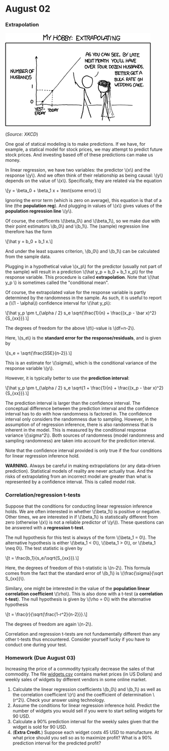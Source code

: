 # August 02

### Extrapolation

![Source: XKCD](static/husbands.png)

(*Source: XKCD*)

One goal of statical modeling is to make predictions. If we have, for
example, a statical model for stock prices, we may attempt to predict
future stock prices. And investing based off of these predictions can
make us money.

In linear regression, we have two variables: the predictor \\(x\\) and
the response \\(y\\). And we often think of their relationship as being
causal: \\(y\\) depends on the value of \\(x\\). Specifically, they are
related via the equation

\\[y = \beta_0 + \beta_1 x + \text{some error}.\\]

Ignoring the error term (which is zero on average), this equation is
that of a line (the **population reg**). And plugging in values of
\\(x\\) gives values of the **population regression line**
\\(y\\).

Of course, the coefficents \\(\beta_0\\) and \\(\beta_1\\), so we make
due with their point estimators \\(b_0\\) and \\(b_1\\). The (sample)
regression line therefore has the form

\\[\hat y = b_0 + b_1 x.\\]

And under the least squares criterion, \\(b_0\\) and \\(b_1\\) can be
calculated from the sample data.

Plugging in a hypothetical value \\(x_p\\) for the predictor
(usually not part of the sample) will result in a
prediction \\(\hat y_p = b_0 + b_1 x_p\\) for the response variable. This
procedure is called **extrapolation**. Note that \\(\hat y_p \\) is
sometimes called the "conditional mean".

Of course, the extrapolated value for the response variable is partly
determined by the randomness in the sample. As such, it is useful to
report a (\\(1 - \alpha\\)) confidence interval for \\(\hat y_p\\):

\\[\hat y_p \pm t_{\alpha / 2} s_e \sqrt{\frac{1}{n} +
\frac{(x_p - \bar x)^2}{S_{xx}}}.\\]

The degrees of freedom for the above \\(t\\)-value is \\(df=n-2\\).

Here, \\(s_e\\) is the **standard error for the response/residuals**,
and is given by

\\[s_e = \sqrt{\frac{SSE}{n-2}}.\\]

This is an estimate for \\(\sigma\\), which is the conditional variance
of the response variable \\(y\\).

However, it is typically better to use the **prediction interval**:

\\[\hat y_p \pm t_{\alpha / 2} s_e \sqrt{1 + \frac{1}{n} +
\frac{(x_p - \bar x)^2}{S_{xx}}}.\\]

The prediction interval is larger than the confidence interval. The
conceptual difference between the prediction interval and the confidence
interval has to do with how randomness is factored in. The confidence
interval only considers the randomness due to sampling. However, in the
assumption of of regression inference, there is also randomness that
is inherent in the model. This is measured by the conditional response
variance \\(\sigma^2\\). Both sources of randomness (model randomness
and sampling randomness) are taken into account for the prediction
interval.

Note that the confidence interval provided is only true if the four
conditions for linear regression inference hold.

**WARNING.** Always be careful in making extrapolations
(or any data-driven prediction). Statistical models of reality are never
actually true. And the risks of extrapolating from an incorrect model
are greater than what is represented by a confidence interval. This is
called *model risk*.


### Correlation/regression t-tests

Suppose that the conditions for conducting linear regression inference
holds. We are often interested in whether \\(\beta_1\\) is positive
or negative. Other times, we are interested in if \\(\beta_1\\) is
statistically different from zero (otherwise \\(x\\) is not a reliable
predictor of \\(y\\)). These questions can be answered with a
**regression t-test**.

The null hypothesis for this test is always of the form \\(\beta_1 = 0\\).
The alternative hypothesis is either \\(\beta_1 < 0\\), \\(\beta_1 > 0\\),
or \\(\beta_1 \neq 0\\). The test statistic is given by

\\[t = \frac{b_1}{s_e/\sqrt{S_{xx}}}.\\]

Here, the degrees of freedom of this t-statistic is \\(n-2\\). This formula
comes from the fact that the standard error of \\(b_1\\) is
\\(\frac{\sigma}{\sqrt S_{xx}}\\).

Similary, one might be interested in the value of the **population linear
correlation coefficient** \\(\rho\\). This is also done with a t-test
(a **correlation t-test**). The null hypothesis is given by \\(\rho = 0\\)
with the alternative hypothesis

\\[t = \frac{r}{\sqrt{\frac{1-r^2}{n-2}}}.\\]

The degrees of freedom are again \\(n-2\\).

Correlation and regression t-tests are not fundamentally different than
any other t-tests thus encountered. Consider yourself lucky if you have
to conduct one during your test.


### Homework (Due August 03)

Increasing the price of a commodity typically decrease the sales of that
commodity. The file [widgets.csv](static/widgets.csv) contains market
prices (in US Dollars) and weekly sales of widgets by different vendors
in some online market.

1. Calculate the linear regression coefficients \\(b_0\\) and \\(b_1\\)
   as well as the correlation coefficient \\(r\\) and the
   coefficient of determination \\(r^2\\). Check your answer using
   technology.
2. Assume the conditions for linear regression inference hold. Predict
   the number of widgets you would sell if you were to start selling
   widgets for 90 USD.
3. Calculate a 90% prediction interval for the weekly sales given that
   the widget is sold for 90 USD. 
4. (**Extra Credit.**) Suppose each widget costs 45 USD to manufacture.
   At what price should you sell so as to maximize profit? What is
   a 90% prediction interval for the predicted profit?

